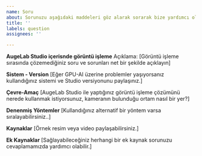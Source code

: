 ```yaml
---
name: Soru
about: Sorunuzu aşağıdaki maddeleri göz alarak sorarak bize yardımcı olabilirsiniz.
title: ''
labels: question
assignees: ''

---
```


**AugeLab Studio içerisnde görüntü işleme**
Açıklama:
[Görüntü işleme sırasında çözemediğiniz soru ve sorunları net bir şekilde açıklayın]

**Sistem - Version**
[Eğer GPU-AI üzerine problemler yaşıyorsanız kullandığınız sistemi ve Studio versiyonunu paylaşınız.]

**Çevre-Amaç**
[AugeLab Studio ile yaptığınız görüntü işleme çözümünü nerede kullanmak istiyorsunuz, kameranın bulunduğu ortam nasıl bir yer?]

**Denenmiş Yöntemler**
[Kullandığınız alternatif bir yöntem varsa sıralayabilirsiniz..]

**Kaynaklar**
[Örnek resim veya video paylaşabilirsiniz.]

**Ek Kaynaklar**
[Sağlayabileceğiniz herhangi bir ek kaynak sorunuzu cevaplamamızda yardımcı olabilir.]
